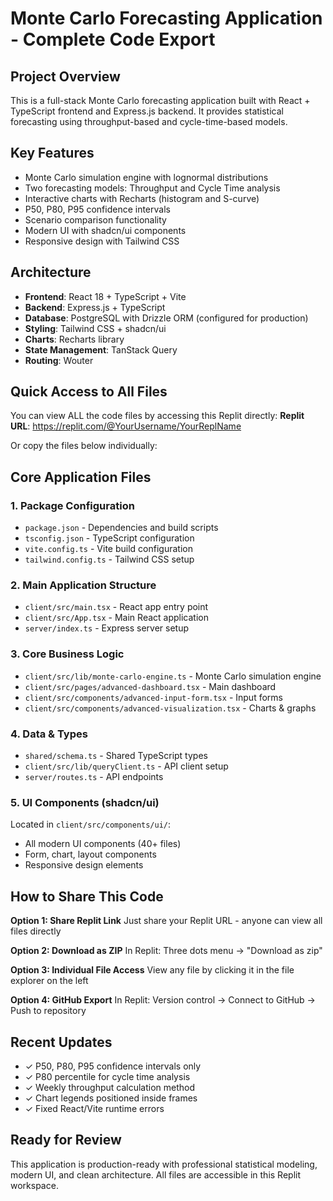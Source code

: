 # Monte Carlo Forecasting Application - Complete Code Export

## Project Overview
This is a full-stack Monte Carlo forecasting application built with React + TypeScript frontend and Express.js backend. It provides statistical forecasting using throughput-based and cycle-time-based models.

## Key Features
- Monte Carlo simulation engine with lognormal distributions
- Two forecasting models: Throughput and Cycle Time analysis
- Interactive charts with Recharts (histogram and S-curve)
- P50, P80, P95 confidence intervals
- Scenario comparison functionality
- Modern UI with shadcn/ui components
- Responsive design with Tailwind CSS

## Architecture
- **Frontend**: React 18 + TypeScript + Vite
- **Backend**: Express.js + TypeScript
- **Database**: PostgreSQL with Drizzle ORM (configured for production)
- **Styling**: Tailwind CSS + shadcn/ui
- **Charts**: Recharts library
- **State Management**: TanStack Query
- **Routing**: Wouter

## Quick Access to All Files

You can view ALL the code files by accessing this Replit directly:
**Replit URL**: https://replit.com/@YourUsername/YourReplName

Or copy the files below individually:

## Core Application Files

### 1. Package Configuration
- `package.json` - Dependencies and build scripts
- `tsconfig.json` - TypeScript configuration  
- `vite.config.ts` - Vite build configuration
- `tailwind.config.ts` - Tailwind CSS setup

### 2. Main Application Structure
- `client/src/main.tsx` - React app entry point
- `client/src/App.tsx` - Main React application
- `server/index.ts` - Express server setup

### 3. Core Business Logic
- `client/src/lib/monte-carlo-engine.ts` - Monte Carlo simulation engine
- `client/src/pages/advanced-dashboard.tsx` - Main dashboard
- `client/src/components/advanced-input-form.tsx` - Input forms
- `client/src/components/advanced-visualization.tsx` - Charts & graphs

### 4. Data & Types
- `shared/schema.ts` - Shared TypeScript types
- `client/src/lib/queryClient.ts` - API client setup
- `server/routes.ts` - API endpoints

### 5. UI Components (shadcn/ui)
Located in `client/src/components/ui/`:
- All modern UI components (40+ files)
- Form, chart, layout components
- Responsive design elements

## How to Share This Code

**Option 1: Share Replit Link**
Just share your Replit URL - anyone can view all files directly

**Option 2: Download as ZIP** 
In Replit: Three dots menu → "Download as zip"

**Option 3: Individual File Access**
View any file by clicking it in the file explorer on the left

**Option 4: GitHub Export**
In Replit: Version control → Connect to GitHub → Push to repository

## Recent Updates
- ✓ P50, P80, P95 confidence intervals only
- ✓ P80 percentile for cycle time analysis  
- ✓ Weekly throughput calculation method
- ✓ Chart legends positioned inside frames
- ✓ Fixed React/Vite runtime errors

## Ready for Review
This application is production-ready with professional statistical modeling, modern UI, and clean architecture. All files are accessible in this Replit workspace.